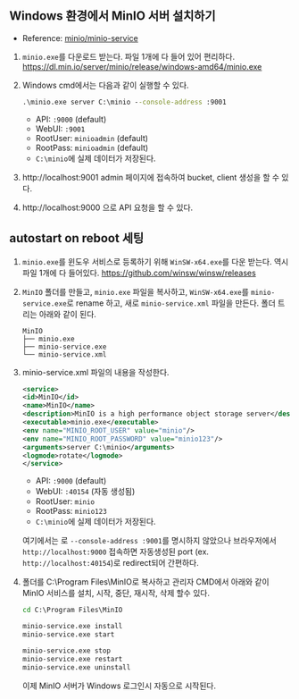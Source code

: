 ## Windows 환경에서 MinIO 서버 설치하기
- Reference: [minio/minio-service](https://github.com/minio/minio-service/blob/master/windows/README.md)

1. `minio.exe`를 다운로드 받는다. 파일 1개에 다 들어 있어 편리하다.
    https://dl.min.io/server/minio/release/windows-amd64/minio.exe

2. Windows cmd에서는 다음과 같이 실행할 수 있다.

    ```cmd
    .\minio.exe server C:\minio --console-address :9001
    ```
    - API: `:9000` (default)
    - WebUI: `:9001`
    - RootUser: `minioadmin` (default)
    - RootPass: `minioadmin` (default)
    - `C:\minio`에 실제 데이터가 저장된다.

3. http://localhost:9001 admin 페이지에 접속하여 bucket, client 생성을 할 수 있다. 

4. http://localhost:9000 으로 API 요청을 할 수 있다.

## autostart on reboot 세팅

1. `minio.exe`를 윈도우 서비스로 등록하기 위해 `WinSW-x64.exe`를 다운 받는다. 역시 파일 1개에 다 들어있다.
    https://github.com/winsw/winsw/releases

2. `MinIO` 폴더를 만들고, `minio.exe` 파일을 복사하고, `WinSW-x64.exe`를 `minio-service.exe`로 rename 하고, 새로 `minio-service.xml` 파일을 만든다. 폴더 트리는 아래와 같이 된다.

    ```
    MinIO
    ├── minio.exe
    ├── minio-service.exe
    └── minio-service.xml
    ```

3. minio-service.xml 파일의 내용을 작성한다.

    ```xml
    <service>
    <id>MinIO</id>
    <name>MinIO</name>
    <description>MinIO is a high performance object storage server</description>
    <executable>minio.exe</executable>
    <env name="MINIO_ROOT_USER" value="minio"/>
    <env name="MINIO_ROOT_PASSWORD" value="minio123"/>
    <arguments>server C:\minio</arguments>
    <logmode>rotate</logmode>
    </service>
    ```
    - API: `:9000` (default)
    - WebUI: `:40154` (자동 생성됨)
    - RootUser: `minio`
    - RootPass: `minio123`
    - `C:\minio`에 실제 데이터가 저장된다.

    여기에서는 <arguments>로 `--console-address :9001`를 명시하지 않았으나 브라우저에서 `http://localhost:9000` 접속하면 자동생성된 port (ex. `http://localhost:40154`)로 redirect되어 간편하다.

4. 폴더를 C:\Program Files\MinIO로 복사하고 관리자 CMD에서 아래와 같이 MinIO 서비스를 설치, 시작, 중단, 재시작, 삭제 할수 있다.
    ```cmd
    cd C:\Program Files\MinIO

    minio-service.exe install
    minio-service.exe start

    minio-service.exe stop
    minio-service.exe restart
    minio-service.exe uninstall
    ```
    이제 MinIO 서버가 Windows 로그인시 자동으로 시작된다.